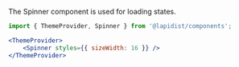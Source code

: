 The Spinner component is used for loading states.

```jsx harmony
import { ThemeProvider, Spinner } from '@lapidist/components';

<ThemeProvider>
    <Spinner styles={{ sizeWidth: 16 }} />
</ThemeProvider>
```

